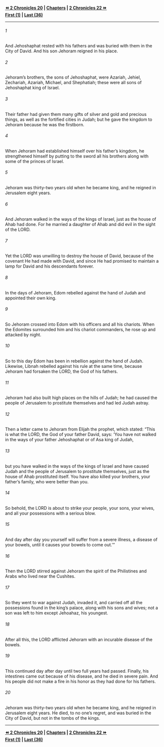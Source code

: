   
**[⏪ 2 Chronicles 20](./2%20Chronicles%2020.md) | [Chapters](./_index.md) | [2 Chronicles 22 ⏩](./2%20Chronicles%2022.md)**  
**[First (1)](./2%20Chronicles%201.md) | [Last (36)](./2%20Chronicles%2036.md)**  
  
---  
  
###### 1  
And Jehoshaphat rested with his fathers and was buried with them in the City of David. And his son Jehoram reigned in his place.  
  
###### 2  
Jehoram’s brothers, the sons of Jehoshaphat, were Azariah, Jehiel, Zechariah, Azariah, Michael, and Shephatiah; these were all sons of Jehoshaphat king of Israel.  
  
###### 3  
Their father had given them many gifts of silver and gold and precious things, as well as the fortified cities in Judah; but he gave the kingdom to Jehoram because he was the firstborn.  
  
###### 4  
When Jehoram had established himself over his father’s kingdom, he strengthened himself by putting to the sword all his brothers along with some of the princes of Israel.  
  
###### 5  
Jehoram was thirty-two years old when he became king, and he reigned in Jerusalem eight years.  
  
###### 6  
And Jehoram walked in the ways of the kings of Israel, just as the house of Ahab had done. For he married a daughter of Ahab and did evil in the sight of the LORD.  
  
###### 7  
Yet the LORD was unwilling to destroy the house of David, because of the covenant He had made with David, and since He had promised to maintain a lamp for David and his descendants forever.  
  
###### 8  
In the days of Jehoram, Edom rebelled against the hand of Judah and appointed their own king.  
  
###### 9  
So Jehoram crossed into Edom with his officers and all his chariots. When the Edomites surrounded him and his chariot commanders, he rose up and attacked by night.  
  
###### 10  
So to this day Edom has been in rebellion against the hand of Judah. Likewise, Libnah rebelled against his rule at the same time, because Jehoram had forsaken the LORD, the God of his fathers.  
  
###### 11  
Jehoram had also built high places on the hills of Judah; he had caused the people of Jerusalem to prostitute themselves and had led Judah astray.  
  
###### 12  
Then a letter came to Jehoram from Elijah the prophet, which stated: “This is what the LORD, the God of your father David, says: ‘You have not walked in the ways of your father Jehoshaphat or of Asa king of Judah,  
  
###### 13  
but you have walked in the ways of the kings of Israel and have caused Judah and the people of Jerusalem to prostitute themselves, just as the house of Ahab prostituted itself. You have also killed your brothers, your father’s family, who were better than you.  
  
###### 14  
So behold, the LORD is about to strike your people, your sons, your wives, and all your possessions with a serious blow.  
  
###### 15  
And day after day you yourself will suffer from a severe illness, a disease of your bowels, until it causes your bowels to come out.’”  
  
###### 16  
Then the LORD stirred against Jehoram the spirit of the Philistines and Arabs who lived near the Cushites.  
  
###### 17  
So they went to war against Judah, invaded it, and carried off all the possessions found in the king’s palace, along with his sons and wives; not a son was left to him except Jehoahaz, his youngest.  
  
###### 18  
After all this, the LORD afflicted Jehoram with an incurable disease of the bowels.  
  
###### 19  
This continued day after day until two full years had passed. Finally, his intestines came out because of his disease, and he died in severe pain. And his people did not make a fire in his honor as they had done for his fathers.  
  
###### 20  
Jehoram was thirty-two years old when he became king, and he reigned in Jerusalem eight years. He died, to no one’s regret, and was buried in the City of David, but not in the tombs of the kings.  
  
  
---  
  
**[⏪ 2 Chronicles 20](./2%20Chronicles%2020.md) | [Chapters](./_index.md) | [2 Chronicles 22 ⏩](./2%20Chronicles%2022.md)**  
**[First (1)](./2%20Chronicles%201.md) | [Last (36)](./2%20Chronicles%2036.md)**  
  

